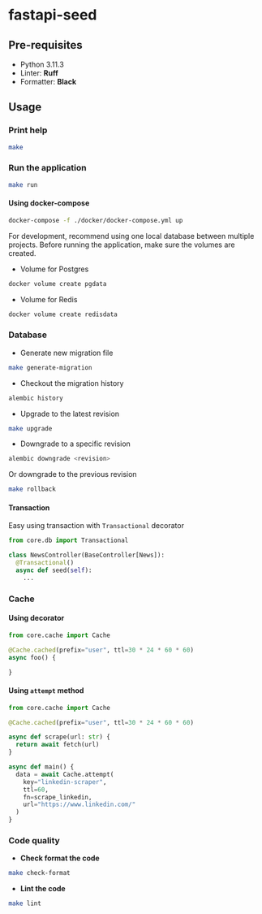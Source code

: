 # fastapi-seed

## Pre-requisites

- Python 3.11.3
- Linter: **Ruff**
- Formatter: **Black**

## Usage

### Print help

```bash
make
```

### Run the application

```bash
make run
```

#### Using docker-compose

```bash
docker-compose -f ./docker/docker-compose.yml up
```

For development, recommend using one local database between multiple projects.
Before running the application, make sure the volumes are created.

- Volume for Postgres

```bash
docker volume create pgdata
```

- Volume for Redis

```bash
docker volume create redisdata
```

### Database

- Generate new migration file

```bash
make generate-migration
```

- Checkout the migration history

```bash
alembic history
```

- Upgrade to the latest revision

```bash
make upgrade
```

- Downgrade to a specific revision

```bash
alembic downgrade <revision>
```

Or downgrade to the previous revision

```bash
make rollback
```

#### Transaction

Easy using transaction with `Transactional` decorator

```python
from core.db import Transactional

class NewsController(BaseController[News]):
  @Transactional()
  async def seed(self):
    ...
```

### Cache

#### Using decorator

```python
from core.cache import Cache

@Cache.cached(prefix="user", ttl=30 * 24 * 60 * 60)
async foo() {

}
```

#### Using `attempt` method

```python
from core.cache import Cache

@Cache.cached(prefix="user", ttl=30 * 24 * 60 * 60)

async def scrape(url: str) {
  return await fetch(url)
}

async def main() {
  data = await Cache.attempt(
    key="linkedin-scraper",
    ttl=60,
    fn=scrape_linkedin,
    url="https://www.linkedin.com/"
  )
}
```

### Code quality

- **Check format the code**

```bash
make check-format
```

- **Lint the code**

```bash
make lint
```

